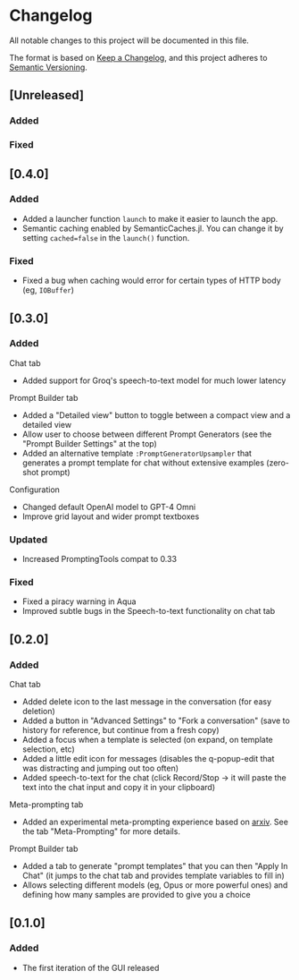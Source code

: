 # Changelog
All notable changes to this project will be documented in this file.

The format is based on [Keep a Changelog](https://keepachangelog.com/en/1.0.0/),
and this project adheres to [Semantic Versioning](https://semver.org/spec/v2.0.0.html).

## [Unreleased]

### Added

### Fixed

## [0.4.0]

### Added
- Added a launcher function `launch` to make it easier to launch the app.
- Semantic caching enabled by SemanticCaches.jl. You can change it by setting `cached=false` in the `launch()` function.

### Fixed 
- Fixed a bug when caching would error for certain types of HTTP body (eg, `IOBuffer`)


## [0.3.0]

### Added
Chat tab
- Added support for Groq's speech-to-text model for much lower latency

Prompt Builder tab
- Added a "Detailed view" button to toggle between a compact view and a detailed view
- Allow user to choose between different Prompt Generators (see the "Prompt Builder Settings" at the top)
- Added an alternative template `:PromptGeneratorUpsampler` that generates a prompt template for chat without extensive examples (zero-shot prompt)

Configuration
- Changed default OpenAI model to GPT-4 Omni
- Improve grid layout and wider prompt textboxes

### Updated
- Increased PromptingTools compat to 0.33

### Fixed
- Fixed a piracy warning in Aqua
- Improved subtle bugs in the Speech-to-text functionality on chat tab

## [0.2.0]

### Added

Chat tab
- Added delete icon to the last message in the conversation (for easy deletion)
- Added a button in "Advanced Settings" to "Fork a conversation" (save to history for reference, but continue from a fresh copy)
- Added a focus when a template is selected (on expand, on template selection, etc)
- Added a little edit icon for messages (disables the q-popup-edit that was distracting and jumping out too often)
- Added speech-to-text for the chat (click Record/Stop -> it will paste the text into the chat input and copy it in your clipboard)

Meta-prompting tab
- Added an experimental meta-prompting experience based on [arxiv](https://arxiv.org/pdf/2401.12954). See the tab "Meta-Prompting" for more details.

Prompt Builder tab
- Added a tab to generate "prompt templates" that you can then "Apply In Chat" (it jumps to the chat tab and provides template variables to fill in)
- Allows selecting different models (eg, Opus or more powerful ones) and defining how many samples are provided to give you a choice

## [0.1.0]

### Added
- The first iteration of the GUI released